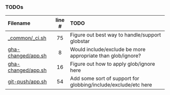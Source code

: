 ### TODOs
| Filename | line # | TODO |
|:------|:------:|:------|
| [_common/_ci.sh](_common/_ci.sh#L75) | 75 | Figure out best way to handle/support globstar |
| [gha-changed/app.sh](gha-changed/app.sh#L8) | 8 | Would include/exclude be more appropriate than glob/ignore? |
| [gha-changed/app.sh](gha-changed/app.sh#L16) | 16 | Figure out how to apply glob/ignore here |
| [git-push/app.sh](git-push/app.sh#L54) | 54 | Add some sort of support for globbing/include/exclude/etc here |
